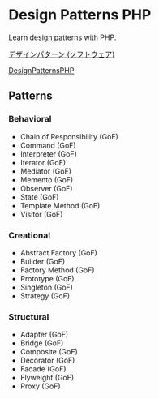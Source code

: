 # Design Patterns PHP

Learn design patterns with PHP.

[デザインパターン (ソフトウェア)](https://ja.wikipedia.org/wiki/%E3%83%87%E3%82%B6%E3%82%A4%E3%83%B3%E3%83%91%E3%82%BF%E3%83%BC%E3%83%B3_(%E3%82%BD%E3%83%95%E3%83%88%E3%82%A6%E3%82%A7%E3%82%A2))

[DesignPatternsPHP](https://designpatternsphp.readthedocs.io/en/latest/README.html)

## Patterns

### Behavioral

- Chain of Responsibility (GoF)
- Command (GoF)
- Interpreter (GoF)
- Iterator (GoF)
- Mediator (GoF)
- Memento (GoF)
- Observer (GoF)
- State (GoF)
- Template Method (GoF)
- Visitor (GoF)

### Creational

- Abstract Factory (GoF)
- Builder (GoF)
- Factory Method (GoF)
- Prototype (GoF)
- Singleton (GoF)
- Strategy (GoF)

### Structural

- Adapter (GoF)
- Bridge (GoF)
- Composite (GoF)
- Decorator (GoF)
- Facade (GoF)
- Flyweight (GoF)
- Proxy (GoF)
